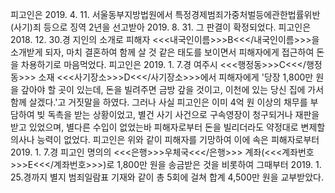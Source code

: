 피고인은 2019. 4. 11. 서울동부지방법원에서 특정경제범죄가중처벌등에관한법률위반(사기)죄 등으로 징역 2년을 선고받아 2019. 8. 31. 그 판결이 확정되었다.
피고인은 2018. 12. 30.경 지인의 소개로 피해자 <<<내국인이름>>>B<<</내국인이름>>>을 소개받게 되자, 마치 결혼하여 함께 살 것 같은 태도를 보이면서 피해자에게 접근하여 돈을 차용하기로 마음먹었다.
피고인은 2019. 1. 7.경 여주시 <<<행정동>>>C<<</행정동>>> 소재 <<<사기장소>>>D<<</사기장소>>>에서 피해자에게 '당장 1,800만 원을 갚아야 할 곳이 있는데, 돈을 빌려주면 금방 갚을 것이고, 이천에 있는 당신 집에 가서 함께 살겠다.'고 거짓말을 하였다.
그러나 사실 피고인은 이미 4억 원 이상의 채무를 부담하여 빚 독촉을 받는 상황이었고, 별건 사기 사건으로 구속영장이 청구되거나 재판을 받고 있었으며, 별다른 수입이 없었는바 피해자로부터 돈을 빌리더라도 약정대로 변제할 의사나 능력이 없었다.
피고인은 위와 같이 피해자를 기망하여 이에 속은 피해자로부터 2019. 1. 7.경 피고인 명의의 <<<은행>>>우체국<<</은행>>> 계좌(<<<계좌번호>>>E<<</계좌번호>>>)로 1,800만 원을 송금받은 것을 비롯하여 그때부터 2019. 1. 25.경까지 별지 범죄일람표 기재와 같이 총 5회에 걸쳐 합계 4,500만 원을 교부받았다.